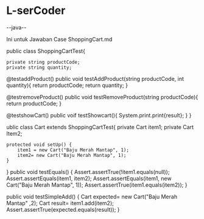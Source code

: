 # L-serCoder

--java--


Ini untuk Jawaban Case ShoppingCart.md

public class ShoppingCartTest{

    private string productCode;
    private string quantity;
    
   @testaddProduct()
    public void testAddProduct(string productCode, int quantity){
       return productCode;
       return quantity;
    }

   @testremoveProduct()
    public void testRemoveProduct(string productCode){
       return productCode;
    }

   @testshowCart()
    public voif testShowcart(){
    System.print.print{result};
    }
}

ublic class Cart extends ShoppingCartTest{
    private Cart item1;
    private Cart Item2;   

    protected void setUp() {
        item1 = new Cart("Baju Merah Mantap", 1);
        item2= new Cart("Baju Merah Mantap", 1);
    }
}
public void testEquals() {
    Assert.assertTrue(!item1.equals(null));
    Assert.assertEquals(item1, item2);
    Assert.assertEquals(item1, new Cart("Baju Merah Mantap", 1));
    Assert.assertTrue(item1.equals(item2));
}

public void testSimpleAdd() {
    Cart expected= new Cart("Baju Merah Mantap" ,2);
    Cart result= item1.add(item2);
    Assert.assertTrue(expected.equals(result));
}
